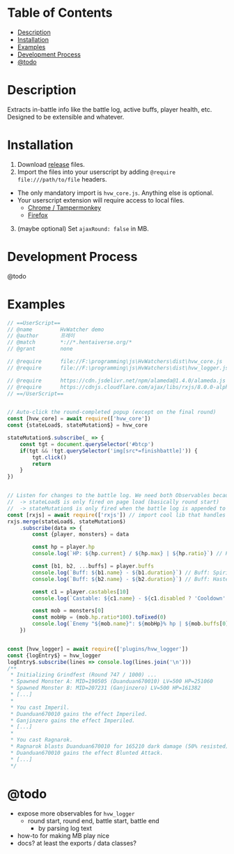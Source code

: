 # Table of Contents
- [Description](#description)
- [Installation](#installation)
- [Examples](#examples)
- [Development Process](#development-process)
- [@todo](#-todo)

# Description

Extracts in-battle info like the battle log, active buffs, player health, etc. Designed to be extensible and whatever.

# Installation

1. Download [release](...) files.
2. Import the files into your userscript by adding `@require file:///path/to/file` headers.
  - The only mandatory import is `hvw_core.js`. Anything else is optional.
  - Your userscript extension will require access to local files.
    - [Chrome / Tampermonkey](https://www.tampermonkey.net/faq.php#Q204) 
    - [Firefox](https://stackoverflow.com/a/13888886)
3. (maybe optional) Set `ajaxRound: false` in MB.

# Development Process
@todo

# Examples

```js
// ==UserScript==
// @name         HvWatcher demo
// @author       프레이
// @match        *://*.hentaiverse.org/*
// @grant        none

// @require      file://F:\programming\js\HvWatchers\dist\hvw_core.js
// @require      file://F:\programming\js\HvWatchers\dist\hvw_logger.js

// @require      https://cdn.jsdelivr.net/npm/alameda@1.4.0/alameda.js
// @require      https://cdnjs.cloudflare.com/ajax/libs/rxjs/8.0.0-alpha.0/rxjs.umd.min.js
// ==/UserScript==


// Auto-click the round-completed popup (except on the final round)
const [hvw_core] = await require(['hvw_core'])
const {stateLoad$, stateMutation$} = hvw_core

stateMutation$.subscribe(_ => {
    const tgt = document.querySelector('#btcp')
    if(tgt && !tgt.querySelector('img[src*=finishbattle]')) {
        tgt.click()
        return
    }
})


// Listen for changes to the battle log. We need both Observables because...
//  -> stateLoad$ is only fired on page load (basically round start)
//  -> stateMutation$ is only fired when the battle log is appended to (so doesn't include round start)
const [rxjs] = await require(['rxjs']) // import cool lib that handles data streams
rxjs.merge(stateLoad$, stateMutation$)
    .subscribe(data => {
        const {player, monsters} = data

        const hp = player.hp
        console.log(`HP: ${hp.current} / ${hp.max} | ${hp.ratio}`) // HP: 20866 / 25633.602373887243 | 0.8140096618357487

        const [b1, b2, ...buffs] = player.buffs
        console.log(`Buff: ${b1.name} - ${b1.duration}`) // Buff: Spirit Shield - NaN
        console.log(`Buff: ${b2.name} - ${b2.duration}`) // Buff: Hastened - 11

        const c1 = player.castables[10]
        console.log(`Castable: ${c1.name} - ${c1.disabled ? 'Cooldown' : 'Available'}`) // Castable: Shockblast | Available

        const mob = monsters[0]
        const mobHp = (mob.hp.ratio*100).toFixed(0)
        console.log(`Enemy "${mob.name}": ${mobHp}% hp | ${mob.buffs[0].name} (${mob.buffs[0].duration})`) // Enemy "Shadowcat027": 100% hp | Imperiled (40)
    })


const [hvw_logger] = await require(['plugins/hvw_logger'])
const {logEntry$} = hvw_logger
logEntry$.subscribe(lines => console.log(lines.join('\n')))
/**
 * Initializing Grindfest (Round 747 / 1000) ...
 * Spawned Monster A: MID=190505 (Duanduan670010) LV=500 HP=251060
 * Spawned Monster B: MID=207231 (Ganjinzero) LV=500 HP=161382
 * [...]
 *
 * You cast Imperil.
 * Duanduan670010 gains the effect Imperiled.
 * Ganjinzero gains the effect Imperiled.
 * [...]
 *
 * You cast Ragnarok.
 * Ragnarok blasts Duanduan670010 for 165210 dark damage (50% resisted)
 * Duanduan670010 gains the effect Blunted Attack.
 * [...]
 */
```

# @todo
  - expose more observables for `hvw_logger`
     - round start, round end, battle start, battle end
       - by parsing log text
  - how-to for making MB play nice
  - docs? at least the exports / data classes?